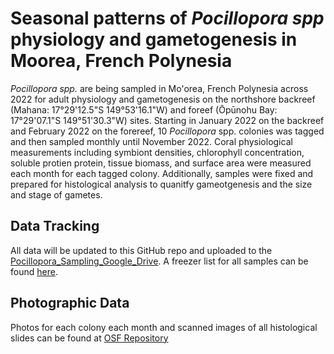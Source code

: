 # Seasonal patterns of _Pocillopora spp_ physiology and gametogenesis in Moorea, French Polynesia

*Pocillopora spp.* are being sampled in Mo'orea, French Polynesia across 2022 for adult physiology and gametogenesis on the northshore backreef (Mahana: 17°29'12.5"S 149°53'16.1"W) and foreef (Ōpūnohu Bay: 17°29'07.1"S 149°51'30.3"W) sites. Starting in January 2022 on the backreef and February 2022 on the forereef, 10 *Pocillopora* spp. colonies was tagged and then sampled monthly until November 2022. Coral physiological measurements including symbiont densities, chlorophyll concentration, soluble protien protein, tissue biomass, and surface area were measured each month for each tagged colony. Additionally, samples were fixed and prepared for histological analysis to quanitfy gameotgenesis and the size and stage of gametes. 

## Data Tracking
All data will be updated to this GitHub repo and uploaded to the [Pocillopora_Sampling_Google_Drive](https://drive.google.com/drive/u/0/folders/1w3KdwBZaaAFh8UdbOXM3KZCofldOC53i). A freezer list for all samples can be found [here](https://docs.google.com/spreadsheets/d/1nDgpn11vObWHyRcG5Qb2NstzV8tTP647Pb6OeyUiF-0/edit#gid=512468433).

## Photographic Data
Photos for each colony each month and scanned images of all histological slides can be found at [OSF Repository](https://osf.io/watfx/)
